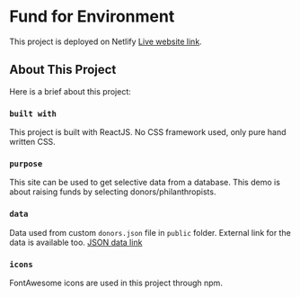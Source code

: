 # Fund for Environment

This project is deployed on Netlify [Live website link](https://ph-cwdc-react-fundraising.netlify.app/).

## About This Project

Here is a brief about this project:

### `built with`

This project is built with ReactJS. 
No CSS framework used, only pure hand written CSS.

### `purpose`

This site can be used to get selective data from a database.
This demo is about raising funds by selecting donors/philanthropists.

### `data`

Data used from custom `donors.json` file in `public` folder.
External link for the data is available too. [JSON data link](https://github.com/FazleRabbiRana/top-donors-data/blob/main/donors.json)

### `icons`

FontAwesome icons are used in this project through npm.
